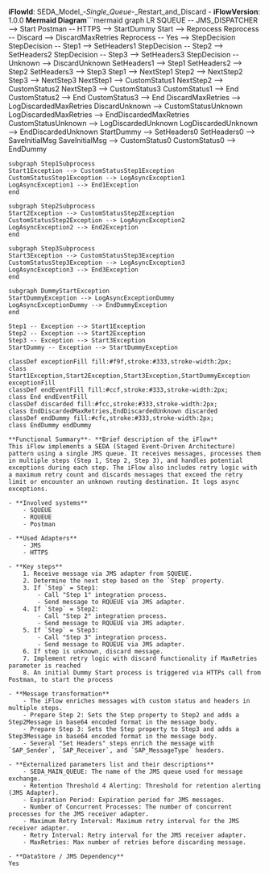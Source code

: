 **iFlowId**: SEDA_Model_-_Single_Queue_-_Restart_and_Discard - **iFlowVersion**: 1.0.0
**Mermaid Diagram**```mermaid
graph LR
    SQUEUE -- JMS_DISPATCHER --> Start
    Postman -- HTTPS --> StartDummy
    Start --> Reprocess
    Reprocess -- Discard --> DiscardMaxRetries
    Reprocess -- Yes --> StepDecision
    StepDecision -- Step1 --> SetHeaders1
    StepDecision -- Step2 --> SetHeaders2
    StepDecision -- Step3 --> SetHeaders3
    StepDecision -- Unknown --> DiscardUnknown
    SetHeaders1 --> Step1
    SetHeaders2 --> Step2
    SetHeaders3 --> Step3
    Step1 --> NextStep1
    Step2 --> NextStep2
    Step3 --> NextStep3
    NextStep1 --> CustomStatus1
    NextStep2 --> CustomStatus2
    NextStep3 --> CustomStatus3
    CustomStatus1 --> End
    CustomStatus2 --> End
    CustomStatus3 --> End
    DiscardMaxRetries --> LogDiscardedMaxRetries
    DiscardUnknown --> CustomStatusUnknown
    LogDiscardedMaxRetries --> EndDiscardedMaxRetries
    CustomStatusUnknown --> LogDiscardedUnknown
    LogDiscardedUnknown --> EndDiscardedUnknown
    StartDummy --> SetHeaders0
    SetHeaders0 --> SaveInitialMsg
    SaveInitialMsg --> CustomStatus0
    CustomStatus0 --> EndDummy
    
    subgraph Step1Subprocess
    Start1Exception --> CustomStatusStep1Exception
    CustomStatusStep1Exception --> LogAsyncException1
    LogAsyncException1 --> End1Exception
    end

    subgraph Step2Subprocess
    Start2Exception --> CustomStatusStep2Exception
    CustomStatusStep2Exception --> LogAsyncException2
    LogAsyncException2 --> End2Exception
    end
    
    subgraph Step3Subprocess
    Start3Exception --> CustomStatusStep3Exception
    CustomStatusStep3Exception --> LogAsyncException3
    LogAsyncException3 --> End3Exception
    end

    subgraph DummyStartException
    StartDummyException --> LogAsyncExceptionDummy
    LogAsyncExceptionDummy --> EndDummyException
    end
    
    Step1 -- Exception --> Start1Exception
    Step2 -- Exception --> Start2Exception
    Step3 -- Exception --> Start3Exception
    StartDummy -- Exception --> StartDummyException

    classDef exceptionFill fill:#f9f,stroke:#333,stroke-width:2px;
    class Start1Exception,Start2Exception,Start3Exception,StartDummyException exceptionFill
    classDef endEventFill fill:#ccf,stroke:#333,stroke-width:2px;
    class End endEventFill
    classDef discarded fill:#fcc,stroke:#333,stroke-width:2px;
    class EndDiscardedMaxRetries,EndDiscardedUnknown discarded
    classDef endDummy fill:#cfc,stroke:#333,stroke-width:2px;
    class EndDummy endDummy
    
    
```
**Functional Summary**- **Brief description of the iFlow**
This iFlow implements a SEDA (Staged Event-Driven Architecture) pattern using a single JMS queue. It receives messages, processes them in multiple steps (Step 1, Step 2, Step 3), and handles potential exceptions during each step. The iFlow also includes retry logic with a maximum retry count and discards messages that exceed the retry limit or encounter an unknown routing destination. It logs async exceptions.

- **Involved systems**
    - SQUEUE
    - RQUEUE
    - Postman

- **Used Adapters**
    - JMS
    - HTTPS

- **Key steps**
    1. Receive message via JMS adapter from SQUEUE.
    2. Determine the next step based on the `Step` property.
    3. If `Step` = Step1:
        - Call "Step 1" integration process.
        - Send message to RQUEUE via JMS adapter.
    4. If `Step` = Step2:
        - Call "Step 2" integration process.
        - Send message to RQUEUE via JMS adapter.
    5. If `Step` = Step3:
        - Call "Step 3" integration process.
        - Send message to RQUEUE via JMS adapter.
    6. If step is unknown, discard message.
    7. Implement retry logic with discard functionality if MaxRetries parameter is reached
    8. An initial Dummy Start process is triggered via HTTPs call from Postman, to start the process

- **Message transformation**
    - The iFlow enriches messages with custom status and headers in multiple steps.
    - Prepare Step 2: Sets the Step property to Step2 and adds a Step2Message in base64 encoded format in the message body.
    - Prepare Step 3: Sets the Step property to Step3 and adds a Step3Message in base64 encoded format in the message body.
    - Several "Set Headers" steps enrich the message with `SAP_Sender`, `SAP_Receiver`, and `SAP_MessageType` headers.

- **Externalized parameters list and their descriptions**
    - SEDA_MAIN_QUEUE: The name of the JMS queue used for message exchange.
    - Retention Threshold 4 Alerting: Threshold for retention alerting (JMS Adapter).
    - Expiration Period: Expiration period for JMS messages.
    - Number of Concurrent Processes: The number of concurrent processes for the JMS receiver adapter.
    - Maximum Retry Interval: Maximum retry interval for the JMS receiver adapter.
    - Retry Interval: Retry interval for the JMS receiver adapter.
    - MaxRetries: Max number of retries before discarding message.

- **DataStore / JMS Dependency**
Yes